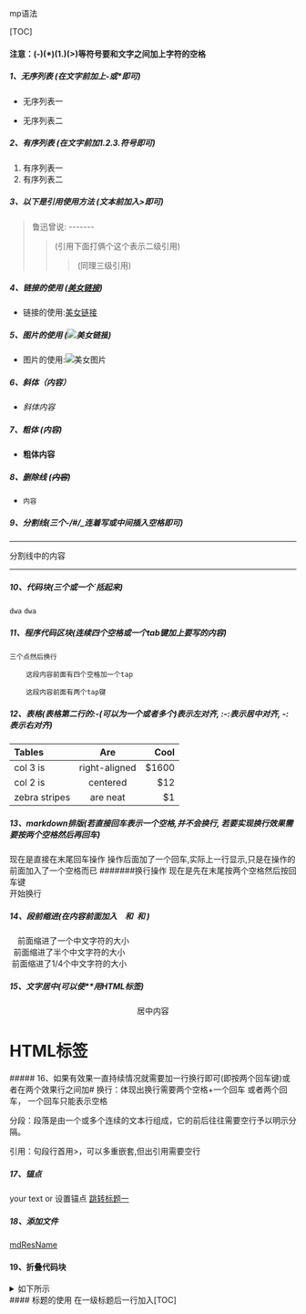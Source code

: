 <span id = "lwj_title">mp语法 </span>

[TOC]
#### 注意：(-)(*)(1.)(>)等符号要和文字之间加上字符的空格
##### 1、无序列表 (在文字前加上-或*即可)
- 无序列表一
* 无序列表二

##### 2、有序列表 (在文字前加1.2.3.符号即可)
1. 有序列表一
2. 有序列表二

##### 3、以下是引用使用方法 (文本前加入>即可) 
> 鲁迅曾说: -------
> >(引用下面打俩个这个表示二级引用)
> >
> >>(同理三级引用)

##### 4、链接的使用 ([美女链接](url))
- 链接的使用:[美女链接](https://p3.ssl.qhimgs1.com/sdr/400__/t0128e232919b979fa9.jpg)

##### 5、图片的使用 (![美女链接](url))
- 图片的使用:![美女图片](https://p3.ssl.qhimgs1.com/sdr/400__/t0128e232919b979fa9.jpg)

##### 6、斜体（*内容*）
- *斜体内容*
##### 7、粗体 (**内容**)
- **粗体内容**
##### 8、删除线 (~~内容~~)
- ``内容``
##### 9、分割线(三个-/#/_连着写或中间插入空格即可)
---
分割线中的内容
- - -
##### 10、代码块(三个或一个`括起来)
`dwa`
```dwa```
##### 11、程序代码区块(连续四个空格或一个tab键加上要写的内容)
```
三个点然后换行
```

    	这段内容前面有四个空格加一个tap
    
    	这段内容前面有两个tap键

##### 12、表格(表格第二行的:-(可以为一个或者多个)表示左对齐, :-:表示居中对齐, -:表示右对齐)
| Tables        | Are           | Cool  |
| :------------ |:-------------:| -----:|
| col 3 is      | right-aligned | $1600 |
| col 2 is      | centered      |   $12 |
| zebra stripes | are neat      |    $1 |

##### 13、markdown排版(若直接回车表示一个空格,并不会换行, 若要实现换行效果需要按两个空格然后再回车)
现在是直接在末尾回车操作
操作后面加了一个回车,实际上一行显示,只是在操作的前面加入了一个空格而已
#######换行操作
现在是先在末尾按两个空格然后按回车键  
开始换行
##### 14、段前缩进(在内容前面加入&emsp;和&ensp;和&nbsp;)
&emsp;前面缩进了一个中文字符的大小  
&ensp;前面缩进了半个中文字符的大小  
&nbsp;前面缩进了1/4个中文字符的大小
##### 15、文字居中(可以使**用HTML标签)
<div align=center>居中内容</div>
<h1>HTML标签</h1>
##### 16、如果有效果一直持续情况就需要加一行换行即可(即按两个回车键)或者在两个效果行之间加#
换行：体现出换行需要两个空格+一个回车
或者两个回车，
一个回车只能表示空格

分段：段落是由一个或多个连续的文本行组成，它的前后往往需要空行予以明示分隔。

引用：句段行首用>，可以多重嵌套,但出引用需要空行
##### 17、锚点
<span id = "lwj_title2">your text </span>
or 
<a name = "lwj_title"></a>
设置锚点
<a href = "#lwj_title">跳转标题一</a>
##### 18、添加文件
[mdResName](madResName.md)
#### 19、折叠代码块
<details>
<summary>如下所示</summary>
```kotlin
dependencies {
	//代码块区域
    def lifecycle_version = "2.3.1"
    def arch_version = "2.1.0"
```
</details>
#### 标题的使用
在一级标题后一行加入[TOC]